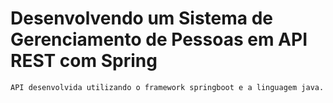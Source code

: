 # Desenvolvendo um Sistema de Gerenciamento de Pessoas em API REST com Spring

    
    
    API desenvolvida utilizando o framework springboot e a linguagem java.

